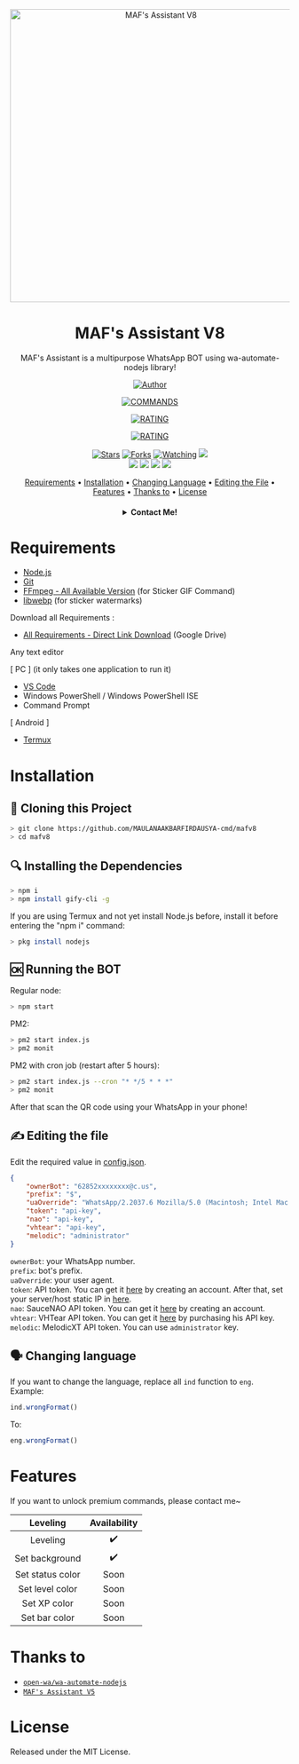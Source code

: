 <div align="center">
<img src="https://images2.alphacoders.com/200/200010.jpg" alt="MAF's Assistant V8" width="528" />

# MAF's Assistant V8

 MAF's Assistant is a multipurpose WhatsApp BOT using wa-automate-nodejs library!



<p align="center">
  <a href="https://github.com/MAULANAAKBARFIRDAUSYA-cmd"><img title="Author" src="https://img.shields.io/badge/Author-Maulana Akbar F.-purple.svg?style=for-the-badge&logo=github" /></a>
</p>
<p align="center">
<a href="https://github.com/MAULANAAKBARFIRDAUSYA-cmd/mafv8"><img title="COMMANDS" src="https://img.shields.io/badge/TOTAL COMMANDS-118 %5B46 FREE%5D-green?colorA=%23555555&colorB=%231A00A7&style=for-the-badge"></a>
</p>
<p align="center">
  <a href="https://github.com/MAULANAAKBARFIRDAUSYA-cmd/mafv8"><img title="RATING" src="https://img.shields.io/badge/BASIC RATING-45%20%2F%20100-green?colorA=%23555555&colorB=%23FC5E00&style=for-the-badge"></a>
</p>
<p align="center">
  <a href="https://github.com/MAULANAAKBARFIRDAUSYA-cmd/mafv8"><img title="RATING" src="https://img.shields.io/badge/PREMIUM RATING-97%20%2F%20100-green?colorA=%23555555&colorB=%23017e40&style=for-the-badge"></a>
</p>
<p align="center">
  <a href="https://github.com/MAULANAAKBARFIRDAUSYA-cmd/mafv8"><img title="Stars" src="https://img.shields.io/github/stars/MAULANAAKBARFIRDAUSYA-cmd/mafv8?color=red&style=flat-square" /></a>
  <a href="https://github.com/MAULANAAKBARFIRDAUSYA-cmd/mafv8/network/members"><img title="Forks" src="https://img.shields.io/github/forks/MAULANAAKBARFIRDAUSYA-cmd/mafv8?color=red&style=flat-square" /></a>
  <a href="https://github.com/MAULANAAKBARFIRDAUSYA-cmd/mafv8/watchers"><img title="Watching" src="https://img.shields.io/github/watchers/MAULANAAKBARFIRDAUSYA-cmd/mafv8?label=watchers&color=blue&style=flat-square" /></a>
  <a href="https://hits.seeyoufarm.com"><img src="https://hits.seeyoufarm.com/api/count/incr/badge.svg?url=https%3A%2F%2Fgithub.com%2FArugaZ%2Fwhatsapp-bot&count_bg=%2379C83D&title_bg=%23555555&icon=probot.svg&icon_color=%2300FF6D&title=hits&edge_flat=false"/></a><br>
  <a href="https://www.npmjs.com/package/@open-wa/wa-automate"><img src="https://img.shields.io/npm/v/@open-wa/wa-automate.svg?color=green" /></a>
  <img src="https://img.shields.io/node/v/@open-wa/wa-automate" />
  <img src="https://img.shields.io/badge/maintained%3F-yes-green.svg?style=flat" />
  <img src="https://img.shields.io/github/repo-size/MAULANAAKBARFIRDAUSYA-cmd/mafv8" /> <br>
</p>

<p align="center">
  <a href="https://github.com/MAULANAAKBARFIRDAUSYA-cmd/mafv8#requirements">Requirements</a> •
  <a href="https://github.com/MAULANAAKBARFIRDAUSYA-cmd/mafv8#installation">Installation</a> •
  <a href="https://github.com/MAULANAAKBARFIRDAUSYA-cmd/mafv8#%EF%B8%8F-changing-language">Changing Language</a> •
  <a href="https://github.com/MAULANAAKBARFIRDAUSYA-cmd/mafv8#%EF%B8%8F-editing-the-file">Editing the File</a> •
  <a href="https://github.com/MAULANAAKBARFIRDAUSYA-cmd/mafv8#features">Features</a> •
  <a href="https://github.com/MAULANAAKBARFIRDAUSYA-cmd/mafv8#thanks-to">Thanks to</a> •
  <a href="https://github.com/MAULANAAKBARFIRDAUSYA-cmd/mafv8#license">License</a>
</p>

<h4 align="center">
<details>
 <summary>Contact Me!</summary></a></p>
 
[GitHub](https://github.com/MAULANAAKBARFIRDAUSYA-cmd)</a></p>
[My WhatsApp](https://wa.me/+6285236167349)</a></p>
[My WhatsApp BOT](https://wa.me/+6289504990855)</a></p>
[Telegram](https://t.me/maulanaakbarf)</a></p>
</h4>

</div>

# Requirements
* [Node.js](https://nodejs.org/en/)
* [Git](https://git-scm.com/downloads)
* [FFmpeg - All Available Version](https://www.gyan.dev/ffmpeg/builds/) (for Sticker GIF Command)
* [libwebp](https://developers.google.com/speed/webp/download) (for sticker watermarks)

Download all Requirements :
* [All Requirements - Direct Link Download](https://drive.google.com/file/d/1hgU4iMXYd_8cwuYsWHMNoG9AweH40Eys/view) (Google Drive)

Any text editor

[ PC ] (it only takes one application to run it)
* [VS Code](https://code.visualstudio.com/)
* Windows PowerShell / Windows PowerShell ISE
* Command Prompt

[ Android ]
* [Termux](https://play.google.com/store/apps/details?id=com.termux)

# Installation
## 📝 Cloning this Project
```bash
> git clone https://github.com/MAULANAAKBARFIRDAUSYA-cmd/mafv8
> cd mafv8
```

## 🔍 Installing the Dependencies
```bash
> npm i
> npm install gify-cli -g
```
If you are using Termux and not yet install Node.js before, install it before entering the "npm i" command:
```bash
> pkg install nodejs
```

## 🆗 Running the BOT
Regular node:
```bash
> npm start
```

PM2:
```bash
> pm2 start index.js
> pm2 monit
```

PM2 with cron job (restart after 5 hours):
```bash
> pm2 start index.js --cron "* */5 * * *"
> pm2 monit
```

After that scan the QR code using your WhatsApp in your phone!

## ✍️ Editing the file
Edit the required value in [config.json](https://github.com/MAULANAAKBARFIRDAUSYA-cmd/mafv8/blob/main/config.json).
```json
{
    "ownerBot": "62852xxxxxxxx@c.us", 
    "prefix": "$",
    "uaOverride": "WhatsApp/2.2037.6 Mozilla/5.0 (Macintosh; Intel Mac OS X 10_15_6) AppleWebKit/537.36 (KHTML, like Gecko) Chrome/85.0.4183.83 Safari/537.36",
    "token": "api-key",
    "nao": "api-key",
    "vhtear": "api-key",
    "melodic": "administrator"
}
```

`ownerBot`: your WhatsApp number.  
`prefix`: bot's prefix.  
`uaOverride`: your user agent.  
`token`: API token. You can get it [here](https://api.i-tech.id) by creating an account. After that, set your server/host static IP in [here](https://api.i-tech.id/settings/profile).  
`nao`: SauceNAO API token. You can get it [here](https://saucenao.com/user.php) by creating an account.  
`vhtear`: VHTear API token. You can get it [here](https://api.vhtear.com/) by purchasing his API key.  
`melodic`: MelodicXT API token. You can use `administrator` key.  

## 🗣️ Changing language
If you want to change the language, replace all `ind` function to `eng`.   
Example:
```js
ind.wrongFormat()
```
To:
```js
eng.wrongFormat()
```

# Features
If you want to unlock premium commands, please contact me~

|     Leveling     |  Availability  |
| :--------------: | :------------: |
| Leveling         |       ✔️       |
| Set background   |       ✔️       |
| Set status color |      Soon      |
| Set level color  |      Soon      |
| Set XP color     |      Soon      |
| Set bar color    |      Soon      |

# Thanks to
* [`open-wa/wa-automate-nodejs`](https://github.com/open-wa/wa-automate-nodejs)
* [`MAF's Assistant V5`](https://github.com/MAULANAAKBARFIRDAUSYA-cmd/mafv5)

# License
Released under the MIT License.
